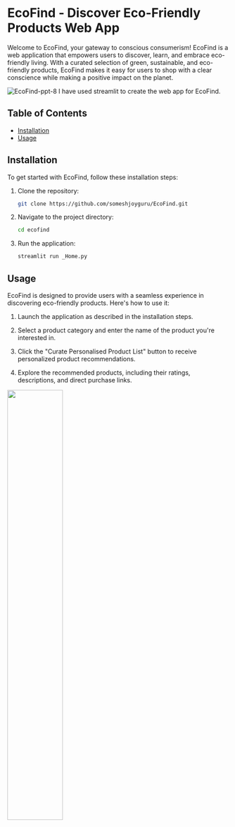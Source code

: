 # EcoFind - Discover Eco-Friendly Products Web App

Welcome to EcoFind, your gateway to conscious consumerism! EcoFind is a web application that empowers users to discover, learn, and embrace eco-friendly living. With a curated selection of green, sustainable, and eco-friendly products, EcoFind makes it easy for users to shop with a clear conscience while making a positive impact on the planet.

![EcoFind-ppt-8](https://github.com/someshjoyguru/EcoFind/assets/99559848/1f9f79d7-869f-49a6-bf65-ae4dcb01ba19)
I have used streamlit to create the web app for EcoFind.

## Table of Contents
- [Installation](#installation)
- [Usage](#usage)

## Installation

To get started with EcoFind, follow these installation steps:

1. Clone the repository:

   ```bash
   git clone https://github.com/someshjoyguru/EcoFind.git
   ```

2. Navigate to the project directory:

   ```bash
   cd ecofind
   ```

3. Run the application:

   ```bash
   streamlit run _Home.py
   ```

## Usage

EcoFind is designed to provide users with a seamless experience in discovering eco-friendly products. Here's how to use it:

1. Launch the application as described in the installation steps.

2. Select a product category and enter the name of the product you're interested in.

3. Click the "Curate Personalised Product List" button to receive personalized product recommendations.

4. Explore the recommended products, including their ratings, descriptions, and direct purchase links.


[<img src="https://github.com/someshjoyguru/EcoFind/assets/99559848/50c413a1-e1b8-4f87-a2fb-06e59ce626b1" width="50%">](https://www.youtube.com/watch?v=NISJYRUALYw "EcoFind - Your Eco-Friendly Shopping Companion")
